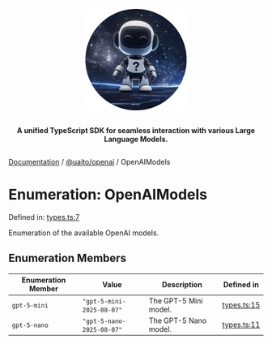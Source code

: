 <div style="display:flex; flex-direction:column; align-items:center;">
<p align="center">
  <img src="../UAITO.png" alt="UAITO Logo" width="200"/>
</p>

<p align="center">
  <strong>A unified TypeScript SDK for seamless interaction with various Large Language Models.</strong>
</p>
</div>

[Documentation](README.md) / [@uaito/openai](@uaito.openai.md) / OpenAIModels

# Enumeration: OpenAIModels

Defined in: [types.ts:7](https://github.com/elribonazo/uaito/blob/23d7d061485e237b2bbd2381e70b698200803cd7/packages/openai/src/types.ts#L7)

Enumeration of the available OpenAI models.

## Enumeration Members

| Enumeration Member | Value | Description | Defined in |
| ------ | ------ | ------ | ------ |
| <a id="gpt-5-mini"></a> `gpt-5-mini` | `"gpt-5-mini-2025-08-07"` | The GPT-5 Mini model. | [types.ts:15](https://github.com/elribonazo/uaito/blob/23d7d061485e237b2bbd2381e70b698200803cd7/packages/openai/src/types.ts#L15) |
| <a id="gpt-5-nano"></a> `gpt-5-nano` | `"gpt-5-nano-2025-08-07"` | The GPT-5 Nano model. | [types.ts:11](https://github.com/elribonazo/uaito/blob/23d7d061485e237b2bbd2381e70b698200803cd7/packages/openai/src/types.ts#L11) |
